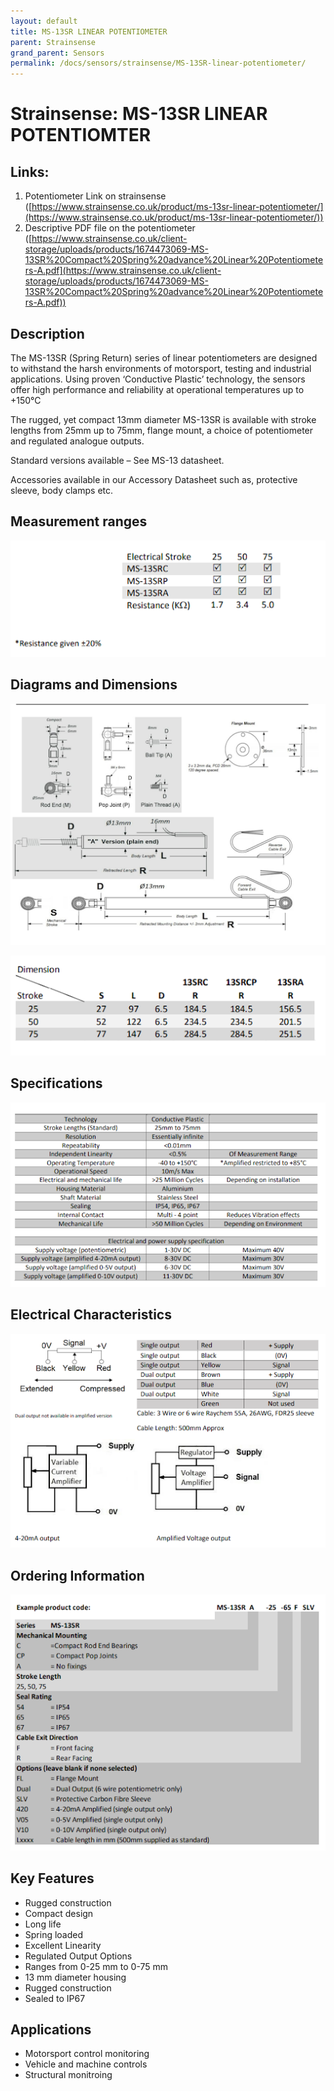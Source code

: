 ```yaml
---
layout: default
title: MS-13SR LINEAR POTENTIOMETER 
parent: Strainsense
grand_parent: Sensors
permalink: /docs/sensors/strainsense/MS-13SR-linear-potentiometer/
---
```


# Strainsense: MS-13SR LINEAR POTENTIOMTER


## Links:



1. Potentiometer Link on strainsense ([https://www.strainsense.co.uk/product/ms-13sr-linear-potentiometer/](https://www.strainsense.co.uk/product/ms-13sr-linear-potentiometer/)) 
2. Descriptive PDF file on the potentiometer ([https://www.strainsense.co.uk/client-storage/uploads/products/1674473069-MS-13SR%20Compact%20Spring%20advance%20Linear%20Potentiometers-A.pdf](https://www.strainsense.co.uk/client-storage/uploads/products/1674473069-MS-13SR%20Compact%20Spring%20advance%20Linear%20Potentiometers-A.pdf))  


## Description

The MS-13SR (Spring Return) series of linear potentiometers are designed to withstand the harsh environments of motorsport, testing and industrial applications. Using proven ‘Conductive Plastic’ technology, the sensors offer high performance and reliability at operational temperatures up to +150°C 

The rugged, yet compact 13mm diameter MS-13SR is available with stroke lengths from 25mm up to 75mm, flange mount, a choice of potentiometer and regulated analogue outputs. 

Standard versions available – See MS-13 datasheet. 

Accessories available in our Accessory Datasheet such as, protective sleeve, body clamps etc.


## Measurement ranges


![Diagram](/sensors/assests/measurement_ranges.png)



## Diagrams and Dimensions


![Diagram](/sensors/assests/diagramns_and_dimensions.png)



![Diagram](/sensors/assests/dimensions.png)



## Specifications


![Diagram](/sensors/assests/specifications.png)



## Electrical Characteristics


![Diagram](/sensors/assests/electrical_characteristics.png)



## Ordering Information


![Diagram](/sensors/assests/ordering_information.png)



## Key Features



* Rugged construction
* Compact design
* Long life
* Spring loaded
* Excellent Linearity
* Regulated Output Options
* Ranges from 0-25 mm to 0-75 mm
* 13 mm diameter housing
* Rugged construction
* Sealed to IP67


## Applications



* Motorsport control monitoring
* Vehicle and machine controls
* Structural monitroing